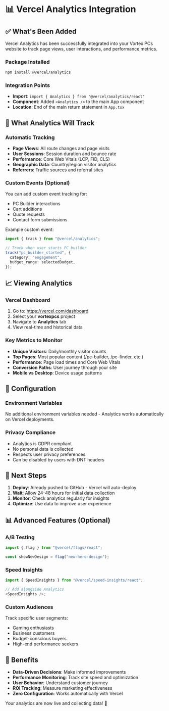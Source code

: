 # 📊 Vercel Analytics Integration

## ✅ What's Been Added

Vercel Analytics has been successfully integrated into your Vortex PCs website to track page views, user interactions, and performance metrics.

### Package Installed

```bash
npm install @vercel/analytics
```

### Integration Points

- **Import**: `import { Analytics } from "@vercel/analytics/react"`
- **Component**: Added `<Analytics />` to the main App component
- **Location**: End of the main return statement in `App.tsx`

## 🎯 What Analytics Will Track

### Automatic Tracking

- **Page Views**: All route changes and page visits
- **User Sessions**: Session duration and bounce rate
- **Performance**: Core Web Vitals (LCP, FID, CLS)
- **Geographic Data**: Country/region visitor analytics
- **Referrers**: Traffic sources and referral sites

### Custom Events (Optional)

You can add custom event tracking for:

- PC Builder interactions
- Cart additions
- Quote requests
- Contact form submissions

Example custom event:

```typescript
import { track } from "@vercel/analytics";

// Track when user starts PC builder
track("pc_builder_started", {
  category: "engagement",
  budget_range: selectedBudget,
});
```

## 📈 Viewing Analytics

### Vercel Dashboard

1. Go to: https://vercel.com/dashboard
2. Select your **vortexpcs** project
3. Navigate to **Analytics** tab
4. View real-time and historical data

### Key Metrics to Monitor

- **Unique Visitors**: Daily/monthly visitor counts
- **Top Pages**: Most popular content (/pc-builder, /pc-finder, etc.)
- **Performance**: Page load times and Core Web Vitals
- **Conversion Paths**: User journey through your site
- **Mobile vs Desktop**: Device usage patterns

## 🔧 Configuration

### Environment Variables

No additional environment variables needed - Analytics works automatically on Vercel deployments.

### Privacy Compliance

- Analytics is GDPR compliant
- No personal data is collected
- Respects user privacy preferences
- Can be disabled by users with DNT headers

## 🚀 Next Steps

1. **Deploy**: Already pushed to GitHub - Vercel will auto-deploy
2. **Wait**: Allow 24-48 hours for initial data collection
3. **Monitor**: Check analytics regularly for insights
4. **Optimize**: Use data to improve user experience

## 📊 Advanced Features (Optional)

### A/B Testing

```typescript
import { flag } from "@vercel/flags/react";

const showNewDesign = flag("new-hero-design");
```

### Speed Insights

```typescript
import { SpeedInsights } from "@vercel/speed-insights/react";

// Add alongside Analytics
<SpeedInsights />;
```

### Custom Audiences

Track specific user segments:

- Gaming enthusiasts
- Business customers
- Budget-conscious buyers
- High-end performance seekers

## 🎉 Benefits

- **Data-Driven Decisions**: Make informed improvements
- **Performance Monitoring**: Track site speed and optimization
- **User Behavior**: Understand customer journey
- **ROI Tracking**: Measure marketing effectiveness
- **Zero Configuration**: Works automatically with Vercel

Your analytics are now live and collecting data! 🚀
